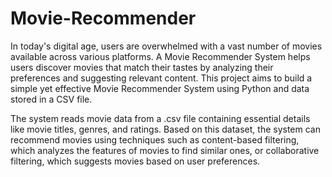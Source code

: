 # Movie-Recommender
In today's digital age, users are overwhelmed with a vast number of movies available across various platforms. A Movie Recommender System helps users discover movies that match their tastes by analyzing their preferences and suggesting relevant content. This project aims to build a simple yet effective Movie Recommender System using Python and data stored in a CSV file.

The system reads movie data from a .csv file containing essential details like movie titles, genres, and ratings. Based on this dataset, the system can recommend movies using techniques such as content-based filtering, which analyzes the features of movies to find similar ones, or collaborative filtering, which suggests movies based on user preferences.
